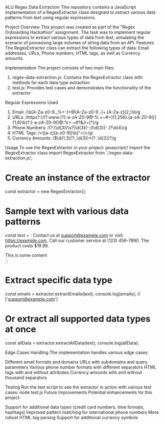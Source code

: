 ALU Regex Data Extraction
This repository contains a JavaScript implementation of a RegexExtractor class designed to extract various data patterns from text using regular expressions.

Project Overview
This project was created as part of the "Regex Onboarding Hackathon" assignment. The task was to implement regular expressions to extract various types of data from text, simulating the scenario of processing large volumes of string data from an API.
Features
The RegexExtractor class can extract the following types of data:
Email addresses, URLs, Phone numbers, HTML tags, as well as Currency amounts.

Implementation
The project consists of two main files:
1. regex-data-extraction.js: Contains the RegexExtractor class with methods for each data type extraction
2. test.js: Provides test cases and demonstrates the functionality of the extractor
   

Regular Expressions Used

1. Email: /\b[A-Za-z0-9._%+-]+@[A-Za-z0-9.-]+\.[A-Za-z]{2,}\b/g
2. URLs: /https?:\/\/(?:www\.)?[-a-zA-Z0-9@:%.\+~#=]{1,256}\.[a-zA-Z0-9()]{1,6}\b(?:[-a-zA-Z0-9()@:%\+.~#?&//=]*)/g
3. Phone Numbers: /(?:\(\d{3}\)\s?|\d{3}[-.])\d{3}[-.]?\d{4}/g
4. HTML Tags: /<([a-z][a-z0-9])\b[^>]>/gi
5. Currency Amounts: /\$\d{1,3}(?:,\d{3})*(?:\.\d{2})?/g

Usage
To use the RegexExtractor in your project:
javascript// Import the RegexExtractor class
import RegexExtractor from './regex-data-extraction.js';

# Create an instance of the extractor
const extractor = new RegexExtractor();

# Sample text with various data patterns
const text = `
  Contact us at support@example.com or visit https://example.com.
  Call our customer service at (123) 456-7890.
  The product costs $19.99.
  <div class="content">This is some content</div>
`;

# Extract specific data type
const emails = extractor.extractEmails(text);
console.log(emails);  // ['support@example.com']

# Or extract all supported data types at once
const allData = extractor.extractAllData(text);
console.log(allData);

Edge Cases Handling
The implementation handles various edge cases:

Different email formats and domains
URLs with subdomains and query parameters
Various phone number formats with different separators
HTML tags with and without attributes
Currency amounts with and without thousand separators

Testing
Run the test script to see the extractor in action with various test cases:
node test.js
Future Improvements
Potential enhancements for this project:

Support for additional data types (credit card numbers, time formats, hashtags)
Improved pattern matching for international phone numbers
More robust HTML tag parsing
Support for additional currency symbols

